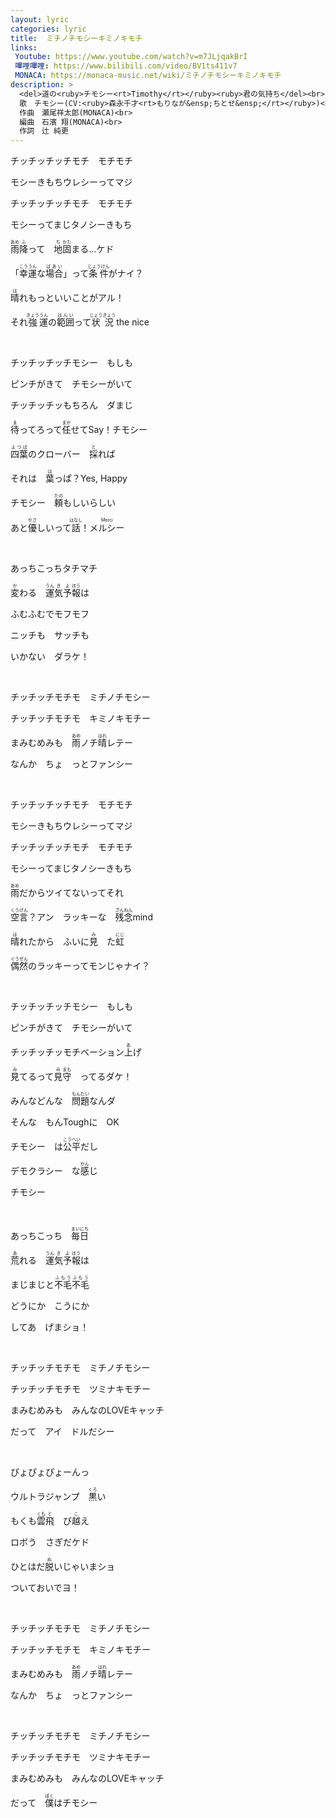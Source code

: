 ```yaml
---
layout: lyric
categories: lyric
title:  ミチノチモシーキミノキモチ
links:
 Youtube: https://www.youtube.com/watch?v=m7JLjqakBrI
 嗶哩嗶哩: https://www.bilibili.com/video/BV1ts411v7
 MONACA: https://monaca-music.net/wiki/ミチノチモシーキミノキモチ
description: >
  <del>道の<ruby>チモシー<rt>Timothy</rt></ruby><ruby>君の気持ち</del><br>
  歌　チモシー(CV:<ruby>森永千才<rt>もりなが&ensp;ちとせ&ensp;</rt></ruby>)<br>
  作曲　瀬尾祥太郎(MONACA)<br>
  編曲　石濱 翔(MONACA)<br>
  作詞　辻 純更
---
```


チッチッチッチモチ　モチモチ

モシーきもちウレシーってマジ

チッチッチッチモチ　モチモチ

モシーってまじタノシーきもち

<ruby>雨<rt>あめ</rt></ruby><ruby>降<rt>ふ</rt></ruby>って　<ruby>地<rt>ち</rt></ruby><ruby>固<rt>かた</rt></ruby>まる…ケド

「<ruby>幸運<rt>こううん</rt></ruby>な<ruby>場合<rt>ばあい</rt></ruby>」って<ruby>条件<rt>じょうけん</rt></ruby>がナイ？

<ruby>晴<rt>は</rt></ruby>れもっといいことがアル！

それ<ruby>強<rt>きょう</rt></ruby><ruby>運<rt>うん</rt></ruby>の<ruby>範囲<rt>はんい</rt></ruby>って<ruby>状況<rt>じょうきょう</rt></ruby> the nice

<br />

チッチッチッチモシー　もしも

ピンチがきて　チモシーがいて

チッチッチッもちろん　ダまじ

<ruby>待<rt>ま</rt></ruby>ってろって<ruby>任<rt>まか</rt></ruby>せてSay！チモシー

<ruby>四葉<rt>よつば</rt></ruby>のクローバー　<ruby>採<rt>と</rt></ruby>れば

それは　<ruby>葉<rt>は</rt></ruby>っぱ？Yes, Happy

チモシー　<ruby>頼<rt>たの</rt></ruby>もしいらしい

あと<ruby>優<rt>やさ</rt></ruby>しいって<ruby>話<rt>はなし</rt></ruby>！<ruby>メルシー<rt>Merci</rt></ruby>

<br />

あっちこっちタチマチ

<ruby>変<rt>か</rt></ruby>わる　<ruby>運<rt>うん</rt>気<rt>き</rt></ruby><ruby>予<rt>よ</rt>報<rt>ほう</rt></ruby>は

ふむふむでモフモフ

ニッチも　サッチも

いかない　ダラケ！

<br />

チッチッチモチモ　ミチノチモシー

チッチッチモチモ　キミノキモチー

まみむめみも　<ruby>雨<rt>あめ</rt></ruby>ノチ<ruby>晴<rt>はれ</rt></ruby>レテー

なんか　ちょ　っとファンシー

<br />

チッチッチッチモチ　モチモチ

モシーきもちウレシーってマジ

チッチッチッチモチ　モチモチ

モシーってまじタノシーきもち

<ruby>雨<rt>あめ</rt></ruby>だからツイてないってそれ

<ruby>空言<rt>くうげん</rt></ruby>？アン　ラッキーな　<ruby>残念<rt>ざんねん</rt></ruby>mind

<ruby>晴<rt>は</rt></ruby>れたから　ふいに<ruby>見<rt>み</rt></ruby>　た<ruby>虹<rt>にじ</rt></ruby>

<ruby>偶然<rt>ぐうぜん</rt></ruby>のラッキーってモンじゃナイ？

<br />

チッチッチッチモシー　もしも

ピンチがきて　チモシーがいて

チッチッチッモチベーション<ruby>上<rt>あ</rt></ruby>げ

<ruby>見<rt>み</rt></ruby>てるって<ruby>見<rt>み</rt>守<rt>まも</rt></ruby>　ってるダケ！

みんなどんな　<ruby>問題<rt>もんだい</rt></ruby>なんダ

そんな　もんToughに　OK

チモシー　は<ruby>公平<rt>こうへい</rt></ruby>だし

デモクラシー　な<ruby>感<rt>かん</rt></ruby>じ

チモシー

<br />

あっちこっち　<ruby>毎日<rt>まいにち</rt></ruby>

<ruby>荒<rt>あ</rt></ruby>れる　<ruby>運<rt>うん</rt>気<rt>き</rt></ruby><ruby>予<rt>よ</rt>報<rt>ほう</rt></ruby>は

まじまじと<ruby>不毛<rt>ふもう</rt></ruby><ruby>不毛<rt>ふもう</rt></ruby>

どうにか　こうにか

してあ　げまショ！

<br />

チッチッチモチモ　ミチノチモシー

チッチッチモチモ　ツミナキモチー

まみむめみも　みんなのLOVEキャッチ

だって　アイ　ドルだシー

<br />

ぴょぴょぴょーんっ

ウルトラジャンプ　<ruby>黒<rt>くろ</rt></ruby>い

もくも<ruby>雲<rt>くも</rt></ruby><ruby>飛<rt>と</rt></ruby>　び<ruby>越<rt>こ</rt></ruby>え

ロボう　さぎだケド

ひとはだ<ruby>脱<rt>ぬ</rt></ruby>いじゃいまショ

ついておいでヨ！

<br />

チッチッチモチモ　ミチノチモシー

チッチッチモチモ　キミノキモチー

まみむめみも　<ruby>雨<rt>あめ</rt></ruby>ノチ<ruby>晴<rt>はれ</rt></ruby>レテー

なんか　ちょ　っとファンシー

<br />

チッチッチモチモ　ミチノチモシー

チッチッチモチモ　ツミナキモチー

まみむめみも　みんなのLOVEキャッチ

だって　<ruby>僕<rt>ぼく</rt></ruby>はチモシー

